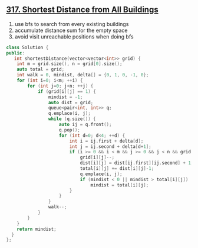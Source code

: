 ## [317. Shortest Distance from All Buildings](https://leetcode.com/problems/shortest-distance-from-all-buildings/)
1. use bfs to search from every existing buildings
2. accumulate distance sum for the empty space
3. avoid visit unreachable positions when doing bfs


```c++
class Solution {
public:
   int shortestDistance(vector<vector<int>> grid) {
    int m = grid.size(), n = grid[0].size();
    auto total = grid;
    int walk = 0, mindist, delta[] = {0, 1, 0, -1, 0};
    for (int i=0; i<m; ++i) {
        for (int j=0; j<n; ++j) {
            if (grid[i][j] == 1) {
                mindist = -1;
                auto dist = grid;
                queue<pair<int, int>> q;
                q.emplace(i, j);
                while (q.size()) {
                    auto ij = q.front();
                    q.pop();
                    for (int d=0; d<4; ++d) {
                        int i = ij.first + delta[d];
                        int j = ij.second + delta[d+1];
                        if (i >= 0 && i < m && j >= 0 && j < n && grid[i][j] == walk) {
                            grid[i][j]--;
                            dist[i][j] = dist[ij.first][ij.second] + 1;
                            total[i][j] += dist[i][j]-1;
                            q.emplace(i, j);
                            if (mindist < 0 || mindist > total[i][j])
                                mindist = total[i][j];
                        }
                    }
                }
                walk--;
            }
        }
    }
    return mindist;
  }
};
```
